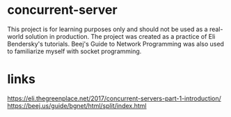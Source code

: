 # concurrent-server
This project is for learning purposes only and should not be used as a real-world solution in production.
The project was created as a practice of Eli Bendersky's tutorials.
Beej's Guide to Network Programming was also used to familiarize myself with socket programming. 

# links
https://eli.thegreenplace.net/2017/concurrent-servers-part-1-introduction/
https://beej.us/guide/bgnet/html/split/index.html